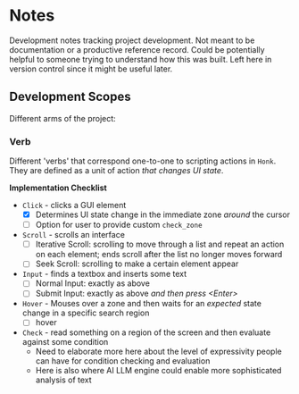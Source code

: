 # Notes
Development notes tracking project development.
Not meant to be documentation or a productive reference record.
Could be potentially helpful to someone trying to understand how this was built.
Left here in version control since it might be useful later.

## Development Scopes
Different arms of the project:

### Verb
Different 'verbs' that correspond one-to-one to scripting actions in `Honk`.
They are defined as a unit of action *that changes UI state*.<br>

**Implementation Checklist**
- `Click` - clicks a GUI element
  - [x] Determines UI state change in the immediate zone *around* the cursor
  - [ ] Option for user to provide custom `check_zone`
- `Scroll` - scrolls an interface
  - [ ] Iterative Scroll: scrolling to move through a list and repeat an action on each element; ends scroll after the list no longer moves forward
  - [ ] Seek Scroll: scrolling to make a certain element appear
- `Input` - finds a textbox and inserts some text
  - [ ] Normal Input: exactly as above
  - [ ] Submit Input: exactly as above *and then press \<Enter\>*
- `Hover` - Mouses over a zone and then waits for an *expected* state change in a specific search region
  - [ ] hover
- `Check` - read something on a region of the screen and then evaluate against some condition
  - Need to elaborate more here about the level of expressivity people can have for condition checking and evaluation
  - Here is also where AI LLM engine could enable more sophisticated analysis of text